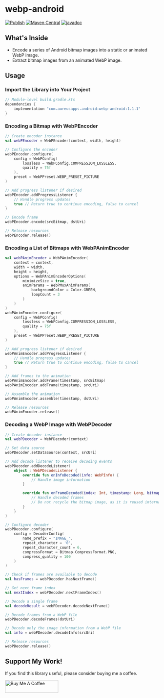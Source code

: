 # webp-android

[![Publish](https://github.com/UdaraWanasinghe/webp-android/actions/workflows/publish.yml/badge.svg)](https://github.com/UdaraWanasinghe/webp-android/actions/workflows/publish.yml)
[![Maven Central](https://img.shields.io/maven-central/v/com.aureusapps.android/webp-android)](https://central.sonatype.com/artifact/com.aureusapps.android/webp-android/1.1.1)
[![javadoc](https://javadoc.io/badge2/com.aureusapps.android/webp-android/1.1.1/javadoc.svg)](https://javadoc.io/doc/com.aureusapps.android/webp-android/1.1.1)

## What's Inside

* Encode a series of Android bitmap images into a static or animated WebP image.
* Extract bitmap images from an animated WebP image.

## Usage

### Import the Library into Your Project

```groovy
// Module-level build.gradle.kts
dependencies {
    implementation "com.aureusapps.android:webp-android:1.1.1"
}
```

### Encoding a Bitmap with WebPEncoder

```kotlin
// Create encoder instance
val webPEncoder = WebPEncoder(context, width, height)

// Configure the encoder
webPEncoder.configure(
    config = WebPConfig(
        lossless = WebPConfig.COMPRESSION_LOSSLESS,
        quality = 75f
    ),
    preset = WebPPreset.WEBP_PRESET_PICTURE
)

// Add progress listener if desired
webPEncoder.addProgressListener {
    // Handle progress updates
    true // Return true to continue encoding, false to cancel
}

// Encode frame
webPEncoder.encode(srcBitmap, dstUri)

// Release resources
webPEncoder.release()
```

### Encoding a List of Bitmaps with WebPAnimEncoder

```kotlin
val webPAnimEncoder = WebPAnimEncoder(
    context = context,
    width = width,
    height = height,
    options = WebPAnimEncoderOptions(
        minimizeSize = true,
        animParams = WebPMuxAnimParams(
            backgroundColor = Color.GREEN,
            loopCount = 3
        )
    )
)
webPAnimEncoder.configure(
    config = WebPConfig(
        lossless = WebPConfig.COMPRESSION_LOSSLESS,
        quality = 75f
    ),
    preset = WebPPreset.WEBP_PRESET_PICTURE
)

// Add progress listener if desired
webPAnimEncoder.addProgressListener {
    // Handle progress updates
    true // Return true to continue encoding, false to cancel
}

// Add frames to the animation
webPAnimEncoder.addFrame(timestamp, srcBitmap)
webPAnimEncoder.addFrame(timestamp, srcUri)

// Assemble the animation
webPAnimEncoder.assemble(timestamp, dstUri)

// Release resources
webPAnimEncoder.release()
```

### Decoding a WebP Image with WebPDecoder

```kotlin
// Create decoder instance
val webPDecoder = WebPDecoder(context)

// Set data source
webPDecoder.setDataSource(context, srcUri)

// Add decode listener to receive decoding events
webPDecoder.addDecodeListener(
    object : WebPDecodeListener {
        override fun onInfoDecoded(info: WebPInfo) {
            // Handle image information
        }

        override fun onFrameDecoded(index: Int, timestamp: Long, bitmap: Bitmap, uri: Uri?) {
            // Handle decoded frames
            // Do not recycle the bitmap image, as it is reused internally
        }
    }
)

// Configure decoder
webPDecoder.configure(
    config = DecoderConfig(
        name_prefix = "IMAGE_",
        repeat_character = '0',
        repeat_character_count = 6,
        compressFormat = Bitmap.CompressFormat.PNG,
        compress_quality = 100
    )
)

// Check if frames are available to decode
val hasFrames = webPDecoder.hasNextFrame()

// Get next frame index
val nextIndex = webPDecoder.nextFrameIndex()

// Decode a single frame
val decodeResult = webPDecoder.decodeNextFrame()

// Decode frames from a WebP file
webPDecoder.decodeFrames(dstUri)

// Decode only the image information from a WebP file
val info = webPDecoder.decodeInfo(srcUri)

// Release resources
webPDecoder.release()
```

## Support My Work!

If you find this library useful, please consider buying me a coffee.

<a href="https://www.buymeacoffee.com/udarawanasinghe" target="_blank"><img src="https://cdn.buymeacoffee.com/buttons/default-orange.png" alt="Buy Me A Coffee" height="41" width="174"></a>
